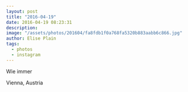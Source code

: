 ```yaml
---
layout: post
title: "2016-04-19"
date: 2016-04-19 08:23:31
description: 
image: "/assets/photos/201604/fa8fdb1f0a768fa5320b883aabb6c866.jpg"
author: Elise Plain
tags: 
  - photos
  - instagram
---
```


Wie immer
<p></p>
Vienna, Austria